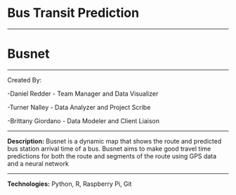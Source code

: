 # Bus Transit Prediction
----

# Busnet
---- 

Created By: 

-Daniel Redder - Team Manager and Data Visualizer

-Turner Nalley - Data Analyzer and Project Scribe

-Brittany Giordano - Data Modeler and Client Liaison

---- 
**Description:** Busnet is a dynamic map that shows the route and predicted bus station arrival time of a bus. Busnet aims to make good travel time predictions for both the route and segments of the route using GPS data and a neural network

---- 
**Technologies:** Python, R, Raspberry Pi, Git


